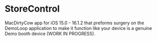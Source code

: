 # StoreControl
MacDirtyCow app for iOS 15.0 - 16.1.2 that preforms surgery on the DemoLoop application to make it function like your device is a genuine Demo booth device (WORK IN PROGRESS).
